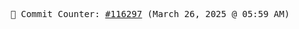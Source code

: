 <p align="center">
    <samp>
        📮 Commit Counter: <a href="https://github.com/Javascript-void0/Javascript-void0/commits/main">#116297</a> (March 26, 2025 @ 05:59 AM)
    </samp>
</p>